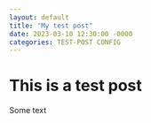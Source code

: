 ```yaml
---
layout: default
title: "My test post"
date: 2023-03-10 12:30:00 -0000
categories: TEST-POST CONFIG
---
```


# This is a test post

Some text
